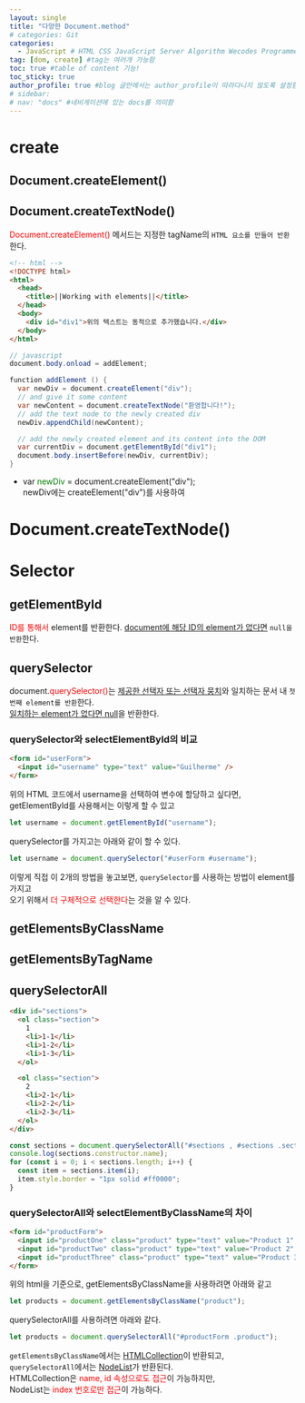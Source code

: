 ```yaml
---
layout: single
title: "다양한 Document.method"
# categories: Git
categories:
  - JavaScript # HTML CSS JavaScript Server Algorithm Wecodes Programmers CS Github Blog
tag: [dom, create] #tag는 여러개 가능함
toc: true #table of content 기능!
toc_sticky: true
author_profile: true #blog 글안에서는 author_profile이 따라다니지 않도록 설정함
# sidebar:
# nav: "docs" #네비게이션에 있는 docs를 의미함
---
```


# create

## Document.createElement()

## Document.createTextNode()

<span style="color:red">Document.createElement()</span> 메서드는 지정한 tagName의 `HTML 요소를 만들어 반환`한다.

```html
<!-- html -->
<!DOCTYPE html>
<html>
  <head>
    <title>||Working with elements||</title>
  </head>
  <body>
    <div id="div1">위의 텍스트는 동적으로 추가했습니다.</div>
  </body>
</html>
```

```java
// javascript
document.body.onload = addElement;

function addElement () {
  var newDiv = document.createElement("div");
  // and give it some content
  var newContent = document.createTextNode("환영합니다!");
  // add the text node to the newly created div
  newDiv.appendChild(newContent);

  // add the newly created element and its content into the DOM
  var currentDiv = document.getElementById("div1");
  document.body.insertBefore(newDiv, currentDiv);
}
```

- var <span style="color:green">newDiv</span> = document.createElement("div");  
  newDiv에는 createElement("div")를 사용하여

# Document.createTextNode()

# Selector

## getElementById

<span style="color:red">ID를 통해서</span> element를 반환한다. <u>document에 해당 ID의 element가 없다면</u> `null을 반환`한다.

## querySelector

document.<span style="color:red">querySelector()</span>는 <u>제공한 선택자 또는 선택자 뭉치</u>와 일치하는 문서 내 `첫 번째 element를 반환`한다.  
<u>일치하는 element가 없다면 null</u>을 반환한다.

### querySelector와 selectElementById의 비교

```html
<form id="userForm">
  <input id="username" type="text" value="Guilherme" />
</form>
```

위의 HTML 코드에서 username을 선택하여 변수에 할당하고 싶다면,  
getElementById를 사용해서는 이렇게 할 수 있고

```javascript
let username = document.getElementById("username");
```

querySelector를 가지고는 아래와 같이 할 수 있다.

```javascript
let username = document.querySelector("#userForm #username");
```

이렇게 직접 이 2개의 방법을 놓고보면, `querySelector`를 사용하는 방법이 element를 가지고  
오기 위해서 <span style="color:red">더 구체적으로 선택한다</span>는 것을 알 수 있다.

## getElementsByClassName

## getElementsByTagName

## querySelectorAll

```html
<div id="sections">
  <ol class="section">
    1
    <li>1-1</li>
    <li>1-2</li>
    <li>1-3</li>
  </ol>

  <ol class="section">
    2
    <li>2-1</li>
    <li>2-2</li>
    <li>2-3</li>
  </ol>
</div>
```

```javascript
const sections = document.querySelectorAll("#sections , #sections .section");
console.log(sections.constructor.name);
for (const i = 0; i < sections.length; i++) {
  const item = sections.item(i);
  item.style.border = "1px solid #ff0000";
}
```

### querySelectorAll와 selectElementByClassName의 차이

```html
<form id="productForm">
  <input id="productOne" class="product" type="text" value="Product 1" />
  <input id="productTwo" class="product" type="text" value="Product 2" />
  <input id="productThree" class="product" type="text" value="Product 3" />
</form>
```

위의 html을 기준으로, getElementsByClassName을 사용하려면 아래와 같고

```javascript
let products = document.getElementsByClassName("product");
```

querySelectorAll를 사용하려면 아래와 같다.

```javascript
let products = document.querySelectorAll("#productForm .product");
```

`getElementsByClassName`에서는 <u>HTMLCollection</u>이 반환되고,  
`querySelectorAll`에서는 <u>NodeList</u>가 반환된다.  
HTMLCollection은 <span style="color:red">name, id 속성으로도 접근</span>이 가능하지만,  
NodeList는 <span style="color:red">index 번호로만 접근</span>이 가능하다.

<!-- ### 2. Link 넣기

```

유형 1: (설명어를 입력) : [gunhee's coding blog](https://gunhee-jeong.github.io/)
유형 2: (URL 자동연결) : <https://gunhee-jeong.github.io/>
유형 3: (동일 파일 내 '문단으로 이동') : [1. Header로 이동](###-1-header)

```

유형 1: (설명어를 입력) : [gunhee's coding blog](https://gunhee-jeong.github.io/)
유형 2: (URL 자동연결) : <https://gunhee-jeong.github.io/>
유형 3: (동일 파일 내 '문단으로 이동') : [1. Header로 이동](#1-header)
유형 3의 방법

1. 특수문자를 제거
2. 스페이스는 -로 바꾸고
3. 대문자는 소문자로!
   그래서 ### 1. Header -> #1-header

## Link: [google][https://www.google.com/]

### 3. 수평선

```

---

```

---

### 4. 라인 바꾸기

```

스페이스바를 2번 눌러주면 다음칸으로
이동할 수 있어요!

```

---

스페이스바를 2번 눌러주면
다음칸으로 이동할 수 있어요!

### 5. list 만들기

```

1. 1번
2. 2번
3. 3번

- 순서없는 list
  - 순서없는 list
    - 순서없는 list

```

1. 1번
2. 2번
3. 3번

- 순서없는 list
  - 순서없는 list
    - 순서없는 list

---

### 6. font 관련

```

**진하게** -> 볼드
_기울여서_ -> 이탤릭체
~~취소선~~ -> 취소선

<ul>밑줄넣기</ul> -> 밑줄
<span style="color:red">빨간 글씨</span> -> 글자색
이것이 `인라인` 입니다 -> 인라인 코드
```

**진하게** -> 볼드
_기울여서_ -> 이탤릭체
~~취소선~~ -> 취소선
<u>밑줄넣기</u> -> 밑줄
<span style="color:red">빨간 글씨</span>
이것이 `인라인` 입니다 -> 인라인 코드

---

### 7. 인용구문

```
> coding
>
> > JavaScript
> >
> > > 내가 프짱!
```

> coding
>
> > JavaScript
> >
> > > 내가 프짱!

---

### 8. 이미지 삽입

```
유형1: ('사이즈를 조절' -> HTML 태그 사용) : <img src="https://gunhee-jeong.github.io/assets/images/blogLogo.png" width="300" height="200">
유형2: (이미지 삽입 후 -> 링크 걸기)
[![이미지](https://gunhee-jeong.github.io/assets/images/blogLogo/blogLogo.png)](https://gunhee-jeong.github.io/)
```

유형1: ('사이즈를 조절' -> HTML 태그 사용) : <img src="https://gunhee-jeong.github.io/assets/images/blogLogo.png" width="300" height="200">
유형2: (이미지 삽입 후 -> 링크 걸기)
[![이미지](https://gunhee-jeong.github.io/assets/images/blogLogo.png)](https://gunhee-jeong.github.io/)

### 9. 표 만들기

```
||국어|영어|
| :--- | ---: | :--: |
|건희 | 100점 | 100점
|철수 | 100점 | 100점
```

|      |  국어 | 영어  |
| :--- | ----: | :---: |
| 건희 | 100점 | 100점 |
| 철수 | 100점 | 100점 |

> - header를 넣고 싶은 경우 ---을 사용하고 :을 이용하여 정렬에 사용함!

### 10. 토글 만들기

```
<details>
<summary>여기를 누르세요</summary>
<div markdown="1">
숨겨진 내용
</div>
</details>
```

<details>
<summary>여기를 누르세요</summary>
<div markdown="1">
숨겨진 내용
</div>
</details> -->

